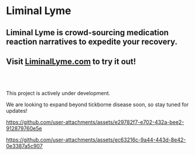 # Liminal Lyme

## Liminal Lyme is crowd-sourcing medication reaction narratives to expedite your recovery.


## Visit [LiminalLyme.com](https://LiminalLyme.com) to try it out!

<br/><br/>

This project is actively under development. 

We are looking to expand beyond tickborne disease soon, so stay tuned for updates!

https://github.com/user-attachments/assets/e29782f7-e702-432a-bee2-912879760e5e


https://github.com/user-attachments/assets/ec63216c-9a44-443d-8e42-0e3387a5c907